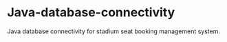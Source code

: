 # Java-database-connectivity
Java database connectivity for stadium seat booking management system.
